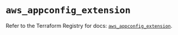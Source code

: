 # `aws_appconfig_extension`

Refer to the Terraform Registry for docs: [`aws_appconfig_extension`](https://registry.terraform.io/providers/hashicorp/aws/5.60.0/docs/resources/appconfig_extension).
